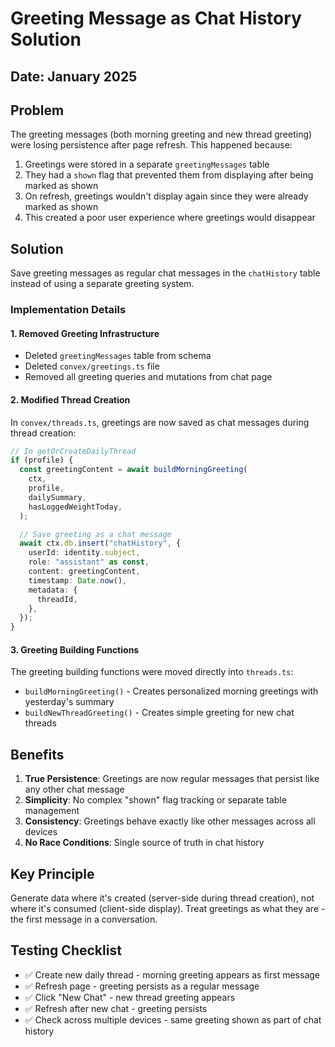 # Greeting Message as Chat History Solution

## Date: January 2025

## Problem

The greeting messages (both morning greeting and new thread greeting) were losing persistence after page refresh. This happened because:

1. Greetings were stored in a separate `greetingMessages` table
2. They had a `shown` flag that prevented them from displaying after being marked as shown
3. On refresh, greetings wouldn't display again since they were already marked as shown
4. This created a poor user experience where greetings would disappear

## Solution

Save greeting messages as regular chat messages in the `chatHistory` table instead of using a separate greeting system.

### Implementation Details

#### 1. Removed Greeting Infrastructure

- Deleted `greetingMessages` table from schema
- Deleted `convex/greetings.ts` file
- Removed all greeting queries and mutations from chat page

#### 2. Modified Thread Creation

In `convex/threads.ts`, greetings are now saved as chat messages during thread creation:

```typescript
// In getOrCreateDailyThread
if (profile) {
  const greetingContent = await buildMorningGreeting(
    ctx,
    profile,
    dailySummary,
    hasLoggedWeightToday,
  );

  // Save greeting as a chat message
  await ctx.db.insert("chatHistory", {
    userId: identity.subject,
    role: "assistant" as const,
    content: greetingContent,
    timestamp: Date.now(),
    metadata: {
      threadId,
    },
  });
}
```

#### 3. Greeting Building Functions

The greeting building functions were moved directly into `threads.ts`:

- `buildMorningGreeting()` - Creates personalized morning greetings with yesterday's summary
- `buildNewThreadGreeting()` - Creates simple greeting for new chat threads

## Benefits

1. **True Persistence**: Greetings are now regular messages that persist like any other chat message
2. **Simplicity**: No complex "shown" flag tracking or separate table management
3. **Consistency**: Greetings behave exactly like other messages across all devices
4. **No Race Conditions**: Single source of truth in chat history

## Key Principle

Generate data where it's created (server-side during thread creation), not where it's consumed (client-side display). Treat greetings as what they are - the first message in a conversation.

## Testing Checklist

- ✅ Create new daily thread - morning greeting appears as first message
- ✅ Refresh page - greeting persists as a regular message
- ✅ Click "New Chat" - new thread greeting appears
- ✅ Refresh after new chat - greeting persists
- ✅ Check across multiple devices - same greeting shown as part of chat history
